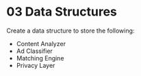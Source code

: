# 03 Data Structures
Create a data structure to store the following:

- Content Analyzer
- Ad Classifier
- Matching Engine
- Privacy Layer
